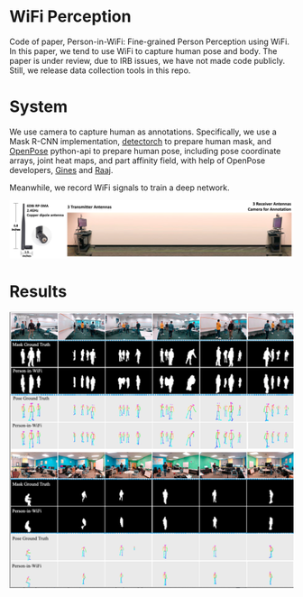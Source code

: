 # WiFi Perception
Code of paper, Person-in-WiFi: Fine-grained Person Perception using WiFi. In this paper, we tend to use WiFi to capture human pose and body. The paper is under review, due to IRB issues, we have not made code publicly. Still, we release data collection tools in this repo.


# System
We use camera to capture human as annotations. Specifically, we use a Mask R-CNN implementation, [detectorch](https://github.com/ignacio-rocco/detectorch) to prepare human mask, and [OpenPose](https://github.com/CMU-Perceptual-Computing-Lab/openpose) python-api to prepare human pose, including pose coordinate arrays, joint heat maps, and part affinity field, with help of OpenPose developers, [Gines](https://github.com/gineshidalgo99) and [Raaj](https://github.com/soulslicer). 

Meanwhile, we record WiFi signals to train a deep network.

![system](figs/systems.png)

# Results
![result](figs/result.png)
